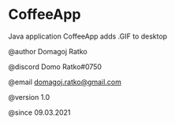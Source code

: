 # CoffeeApp
Java application CoffeeApp adds .GIF to desktop

@author Domagoj Ratko

@discord Domo Ratko#0750

@email domagoj.ratko@gmail.com

@version 1.0

@since 09.03.2021

